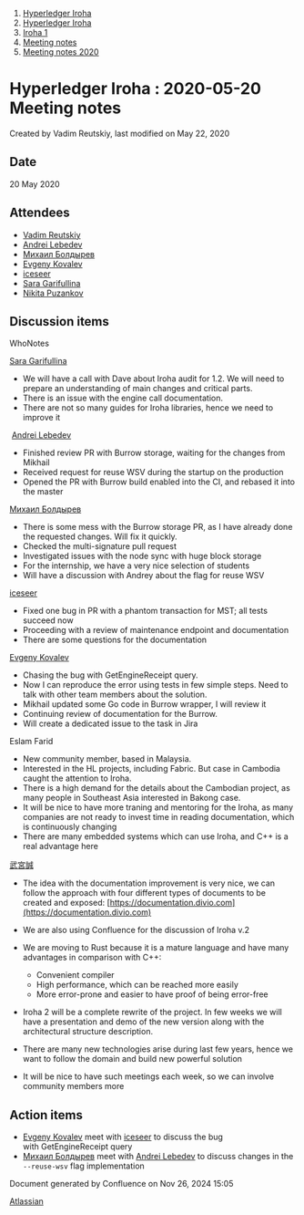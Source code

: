 1. [Hyperledger Iroha](index.html)
2. [Hyperledger Iroha](Hyperledger-Iroha_20873224.html)
3. [Iroha 1](Iroha-1_21015959.html)
4. [Meeting notes](Meeting-notes_21016018.html)
5. [Meeting notes 2020](Meeting-notes-2020_21016022.html)

# Hyperledger Iroha : 2020-05-20 Meeting notes

Created by Vadim Reutskiy, last modified on May 22, 2020

## Date

20 May 2020

## Attendees

- [Vadim Reutskiy](https://lf-hyperledger.atlassian.net/wiki/people/5b8d04b72786fb2bf79a7405?ref=confluence)
- [Andrei Lebedev](https://lf-hyperledger.atlassian.net/wiki/people/557058:c02f1b3d-42e6-4519-ba84-2d0476dccbc9?ref=confluence)
- [Михаил Болдырев](https://lf-hyperledger.atlassian.net/wiki/people/557058:584193b8-9303-4b5a-8cb3-8153294c8cc2?ref=confluence)
- [Evgeny Kovalev](https://lf-hyperledger.atlassian.net/wiki/people/712020:594f9075-4294-4635-bee5-2184c91eb7b6?ref=confluence)
- [iceseer](https://lf-hyperledger.atlassian.net/wiki/people/557058:4990bcb6-a037-4038-8a49-fdcc925bfb4f?ref=confluence)
- [Sara Garifullina](https://lf-hyperledger.atlassian.net/wiki/people/5b6c115b2c9bd83c03707f95?ref=confluence)
- [Nikita Puzankov](https://lf-hyperledger.atlassian.net/wiki/people/5df113768998970e5b434e0a?ref=confluence)

## Discussion items

WhoNotes

[Sara Garifullina](https://lf-hyperledger.atlassian.net/wiki/people/5b6c115b2c9bd83c03707f95?ref=confluence)

- We will have a call with Dave about Iroha audit for 1.2. We will need to prepare an understanding of main changes and critical parts.
- There is an issue with the engine call documentation.
- There are not so many guides for Iroha libraries, hence we need to improve it

 [Andrei Lebedev](https://lf-hyperledger.atlassian.net/wiki/people/557058:c02f1b3d-42e6-4519-ba84-2d0476dccbc9?ref=confluence)

- Finished review PR with Burrow storage, waiting for the changes from Mikhail
- Received request for reuse WSV during the startup on the production
- Opened the PR with Burrow build enabled into the CI, and rebased it into the master

[Михаил Болдырев](https://lf-hyperledger.atlassian.net/wiki/people/557058:584193b8-9303-4b5a-8cb3-8153294c8cc2?ref=confluence)

- There is some mess with the Burrow storage PR, as I have already done the requested changes. Will fix it quickly.
- Checked the multi-signature pull request
- Investigated issues with the node sync with huge block storage
- For the internship, we have a very nice selection of students
- Will have a discussion with Andrey about the flag for reuse WSV

[iceseer](https://lf-hyperledger.atlassian.net/wiki/people/557058:4990bcb6-a037-4038-8a49-fdcc925bfb4f?ref=confluence)

- Fixed one bug in PR with a phantom transaction for MST; all tests succeed now
- Proceeding with a review of maintenance endpoint and documentation
- There are some questions for the documentation

[Evgeny Kovalev](https://lf-hyperledger.atlassian.net/wiki/people/712020:594f9075-4294-4635-bee5-2184c91eb7b6?ref=confluence)

- Chasing the bug with GetEngineReceipt query.
- Now I can reproduce the error using tests in few simple steps. Need to talk with other team members about the solution.
- Mikhail updated some Go code in Burrow wrapper, I will review it
- Continuing review of documentation for the Burrow.
- Will create a dedicated issue to the task in Jira

Eslam Farid

- New community member, based in Malaysia.
- Interested in the HL projects, including Fabric. But case in Cambodia caught the attention to Iroha.
- There is a high demand for the details about the Cambodian project, as many people in Southeast Asia interested in Bakong case.
- It will be nice to have more traning and mentoring for the Iroha, as many companies are not ready to invest time in reading documentation, which is continuously changing
- There are many embedded systems which can use Iroha, and C++ is a real advantage here

[武宮誠](https://lf-hyperledger.atlassian.net/wiki/people/557058:12c320e6-5d17-404f-b20e-bfa5721ae960?ref=confluence)

- The idea with the documentation improvement is very nice, we can follow the approach with four different types of documents to be created and exposed: [https://documentation.divio.com](https://documentation.divio.com)
- We are also using Confluence for the discussion of Iroha v.2
- We are moving to Rust because it is a mature language and have many advantages in comparison with C++:
  
  - Convenient compiler
  - High performance, which can be reached more easily
  - More error-prone and easier to have proof of being error-free
- Iroha 2 will be a complete rewrite of the project. In few weeks we will have a presentation and demo of the new version along with the architectural structure description.
- There are many new technologies arise during last few years, hence we want to follow the domain and build new powerful solution
- It will be nice to have such meetings each week, so we can involve community members more

## Action items

- [Evgeny Kovalev](https://lf-hyperledger.atlassian.net/wiki/people/712020:594f9075-4294-4635-bee5-2184c91eb7b6?ref=confluence) meet with [iceseer](https://lf-hyperledger.atlassian.net/wiki/people/557058:4990bcb6-a037-4038-8a49-fdcc925bfb4f?ref=confluence) to discuss the bug with GetEngineReceipt query
- [Михаил Болдырев](https://lf-hyperledger.atlassian.net/wiki/people/557058:584193b8-9303-4b5a-8cb3-8153294c8cc2?ref=confluence) meet with [Andrei Lebedev](https://lf-hyperledger.atlassian.net/wiki/people/557058:c02f1b3d-42e6-4519-ba84-2d0476dccbc9?ref=confluence) to discuss changes in the `--reuse-wsv` flag implementation

Document generated by Confluence on Nov 26, 2024 15:05

[Atlassian](http://www.atlassian.com/)
